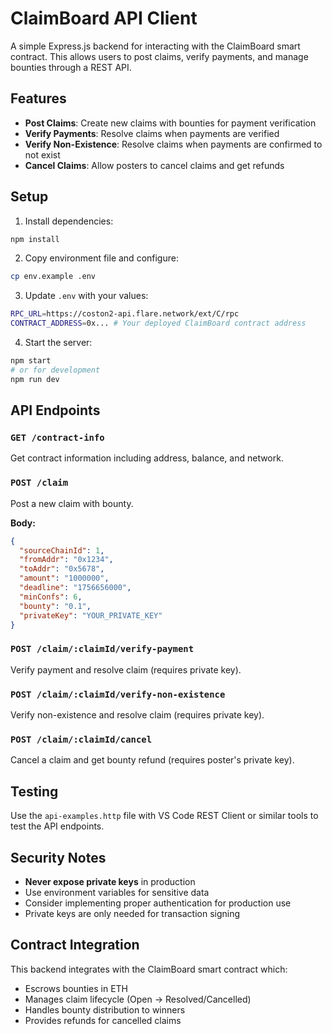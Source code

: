 # ClaimBoard API Client

A simple Express.js backend for interacting with the ClaimBoard smart contract. This allows users to post claims, verify payments, and manage bounties through a REST API.

## Features

- **Post Claims**: Create new claims with bounties for payment verification
- **Verify Payments**: Resolve claims when payments are verified
- **Verify Non-Existence**: Resolve claims when payments are confirmed to not exist
- **Cancel Claims**: Allow posters to cancel claims and get refunds

## Setup

1. Install dependencies:
```bash
npm install
```

2. Copy environment file and configure:
```bash
cp env.example .env
```

3. Update `.env` with your values:
```bash
RPC_URL=https://coston2-api.flare.network/ext/C/rpc
CONTRACT_ADDRESS=0x... # Your deployed ClaimBoard contract address
```

4. Start the server:
```bash
npm start
# or for development
npm run dev
```

## API Endpoints

### `GET /contract-info`
Get contract information including address, balance, and network.

### `POST /claim`
Post a new claim with bounty.

**Body:**
```json
{
  "sourceChainId": 1,
  "fromAddr": "0x1234",
  "toAddr": "0x5678",
  "amount": "1000000",
  "deadline": "1756656000",
  "minConfs": 6,
  "bounty": "0.1",
  "privateKey": "YOUR_PRIVATE_KEY"
}
```

### `POST /claim/:claimId/verify-payment`
Verify payment and resolve claim (requires private key).

### `POST /claim/:claimId/verify-non-existence`
Verify non-existence and resolve claim (requires private key).

### `POST /claim/:claimId/cancel`
Cancel a claim and get bounty refund (requires poster's private key).

## Testing

Use the `api-examples.http` file with VS Code REST Client or similar tools to test the API endpoints.

## Security Notes

- **Never expose private keys** in production
- Use environment variables for sensitive data
- Consider implementing proper authentication for production use
- Private keys are only needed for transaction signing

## Contract Integration

This backend integrates with the ClaimBoard smart contract which:
- Escrows bounties in ETH
- Manages claim lifecycle (Open → Resolved/Cancelled)
- Handles bounty distribution to winners
- Provides refunds for cancelled claims 